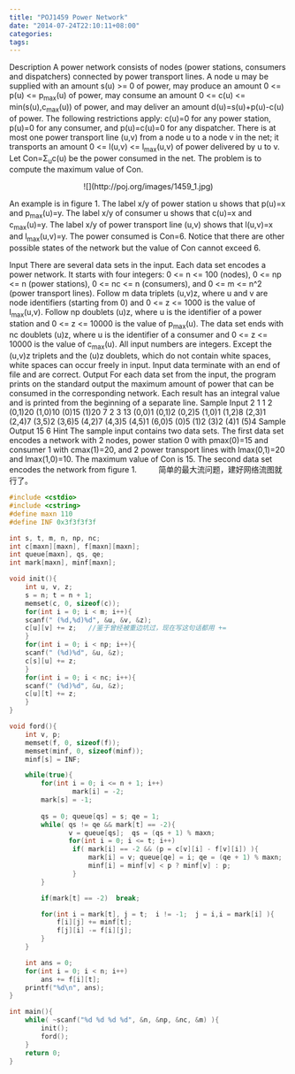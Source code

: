 ```yaml
---
title: "POJ1459 Power Network"
date: "2014-07-24T22:10:11+08:00"
categories:
tags:
---
```


                                            
Description
A power network consists of nodes (power stations, consumers and dispatchers) connected by power transport lines. A node u may be supplied with an amount s(u) >= 0 of power, may produce an amount 0 <= p(u) <= p<sub>max</sub>(u)
 of power, may consume an amount 0 <= c(u) <= min(s(u),c<sub>max</sub>(u)) of power, and may deliver an amount d(u)=s(u)+p(u)-c(u) of power. The following restrictions apply: c(u)=0 for any power station, p(u)=0 for any consumer, and p(u)=c(u)=0 for any dispatcher.
 There is at most one power transport line (u,v) from a node u to a node v in the net; it transports an amount 0 <= l(u,v) <= l<sub>max</sub>(u,v) of power delivered by u to v. Let Con=Σ<sub>u</sub>c(u) be the power consumed in the net. The problem is to compute
 the maximum value of Con. 
<center>![](http://poj.org/images/1459_1.jpg)</center>


An example is in figure 1. The label x/y of power station u shows that p(u)=x and p<sub>max</sub>(u)=y. The label x/y of consumer u shows that c(u)=x and c<sub>max</sub>(u)=y. The label x/y of power transport line (u,v) shows that l(u,v)=x and l<sub>max</sub>(u,v)=y.
 The power consumed is Con=6. Notice that there are other possible states of the network but the value of Con cannot exceed 6.

Input
There are several data sets in the input. Each data set encodes a power network. It starts with four integers: 0 <= n <= 100 (nodes), 0 <= np <= n (power stations), 0 <= nc <= n (consumers), and 0 <= m <= n^2 (power transport lines).
 Follow m data triplets (u,v)z, where u and v are node identifiers (starting from 0) and 0 <= z <= 1000 is the value of l<sub>max</sub>(u,v). Follow np doublets (u)z, where u is the identifier of a power station and 0 <= z <= 10000 is the value of p<sub>max</sub>(u).
 The data set ends with nc doublets (u)z, where u is the identifier of a consumer and 0 <= z <= 10000 is the value of c<sub>max</sub>(u). All input numbers are integers. Except the (u,v)z triplets and the (u)z doublets, which do not contain white spaces, white
 spaces can occur freely in input. Input data terminate with an end of file and are correct.
Output
For each data set from the input, the program prints on the standard output the maximum amount of power that can be consumed in the corresponding network. Each result has an integral value and is printed from the beginning of a
 separate line.
Sample Input
2 1 1 2 (0,1)20 (1,0)10 (0)15 (1)20
7 2 3 13 (0,0)1 (0,1)2 (0,2)5 (1,0)1 (1,2)8 (2,3)1 (2,4)7
         (3,5)2 (3,6)5 (4,2)7 (4,3)5 (4,5)1 (6,0)5
         (0)5 (1)2 (3)2 (4)1 (5)4
Sample Output
15
6
Hint
The sample input contains two data sets. The first data set encodes a network with 2 nodes, power station 0 with pmax(0)=15 and consumer 1 with cmax(1)=20, and 2 power transport lines with lmax(0,1)=20 and lmax(1,0)=10. The maximum
 value of Con is 15. The second data set encodes the network from figure 1.
 
       简单的最大流问题，建好网络流图就行了。
 
```cpp
#include <cstdio>
#include <cstring>
#define maxn 110
#define INF 0x3f3f3f3f

int s, t, m, n, np, nc;
int c[maxn][maxn], f[maxn][maxn];
int queue[maxn], qs, qe;
int mark[maxn], minf[maxn];

void init(){
    int u, v, z;
    s = n; t = n + 1;
    memset(c, 0, sizeof(c));
    for(int i = 0; i < m; i++){
	scanf(" (%d,%d)%d", &u, &v, &z);
	c[u][v] += z;   //鉴于曾经被重边坑过，现在写这句话都用 +=
    }
    for(int i = 0; i < np; i++){
	scanf(" (%d)%d", &u, &z);
	c[s][u] += z;
    }
    for(int i = 0; i < nc; i++){
	scanf(" (%d)%d", &u, &z);
	c[u][t] += z;
    }
}

void ford(){
    int v, p;
    memset(f, 0, sizeof(f));
    memset(minf, 0, sizeof(minf));
    minf[s] = INF;

    while(true){
        for(int i = 0; i <= n + 1; i++)
        	    mark[i] = -2;
        mark[s] = -1;
        
        qs = 0; queue[qs] = s; qe = 1;
        while( qs != qe && mark[t] == -2){
        	   v = queue[qs];  qs = (qs + 1) % maxn;
        	   for(int i = 0; i <= t; i++)
        		if( mark[i] == -2 && (p = c[v][i] - f[v][i]) ){
        			mark[i] = v; queue[qe] = i; qe = (qe + 1) % maxn;
        			minf[i] = minf[v] < p ? minf[v] : p;
        		}
        }

        if(mark[t] == -2)  break;

        for(int i = mark[t], j = t;  i != -1;  j = i,i = mark[i] ){
        	f[i][j] += minf[t];
        	f[j][i] -= f[i][j];
        }       
    }

    int ans = 0;
    for(int i = 0; i < n; i++)
    	ans += f[i][t];
    printf("%d\n", ans);
}

int main(){
    while( ~scanf("%d %d %d %d", &n, &np, &nc, &m) ){
        init();   
        ford();
    }
    return 0;
}
```

 
 
